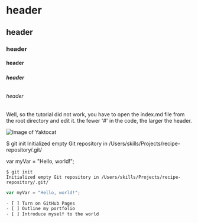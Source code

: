 # <H1> header
## <H2> header
### <H3> header
#### <H4> header
##### <H5> header
###### <H6> header

Well, so the tutorial did not work, you have to open the index.md file from the root directory and edit it. 
the fewer '#' in the code, the larger the header.


![Image of Yaktocat](https://octodex.github.com/images/yaktocat.png)

$ git init
Initialized empty Git repository in /Users/skills/Projects/recipe-repository/.git/

var myVar = "Hello, world!";


```
$ git init
Initialized empty Git repository in /Users/skills/Projects/recipe-repository/.git/
```
``` javascript
var myVar = "Hello, world!";

- [ ] Turn on GitHub Pages
- [ ] Outline my portfolio
- [ ] Introduce myself to the world
